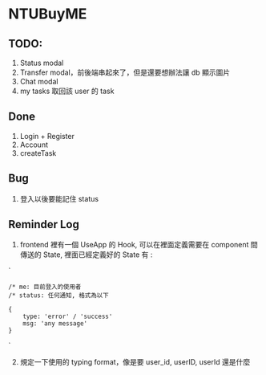 # NTUBuyME

## TODO:

1. Status modal
2. Transfer modal，前後端串起來了，但是還要想辦法讓 db 顯示圖片
3. Chat modal
4. my tasks 取回該 user 的 task

## Done

1. Login + Register
2. Account
3. createTask

## Bug

1. 登入以後要能記住 status

## Reminder Log

1. frontend 裡有一個 UseApp 的 Hook, 可以在裡面定義需要在 component 間傳送的 State, 裡面已經定義好的 State 有 :

`

    /* me: 目前登入的使用者
    /* status: 任何通知, 格式為以下

    {
        type: 'error' / 'success'
        msg: 'any message'
    }

`

2. 規定一下使用的 typing format，像是要 user_id, userID, userId 還是什麼

